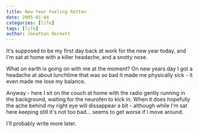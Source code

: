```yaml
---
title: New Year Feeling Rotten
date: 2005-01-04
categories: [life]
tags: [life]
author: Jonathan Beckett
---
```


It's supposed to be my first day back at work for the new year today, and I'm sat at home with a killer headache, and a snotty nose.

What on earth is going on with me at the moment? On new years day I got a headache at about lunchtime that was so bad it made me physically sick - it even made me lose my balance.

Anyway - here I sit on the couch at home with the radio gently running in the background, waiting for the neurofen to kick in. When it does hopefully the ache behind my right eye will dissappear a bit - although while I'm sat here keeping still it's not too bad... seems to get worse if I move around.

I'll probably write more later.